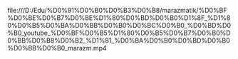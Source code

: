 file:///D:/Edu/%D0%91%D0%B0%D0%B3%D0%B8/marazmatik/%D0%BF%D0%BE%D0%B7%D0%BE%D1%80%D0%BD%D0%B0%D1%8F_%D1%80%D0%B5%D0%BA%D0%BB%D0%B0%D0%BC%D0%B0_%D0%BD%D0%B0_youtube_%D0%BF%D0%B5%D1%80%D0%B5%D0%B7%D0%B0%D0%BB%D0%B8%D0%B2_%D1%81_%D0%BA%D0%B0%D0%BD%D0%B0%D0%BB%D0%B0_marazm.mp4